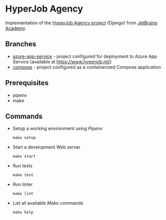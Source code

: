 # HyperJob Agency

Implementation of the [HyperJob Agency project](https://hyperskill.org/projects/94) (Django) from [JetBrains Academy](https://www.jetbrains.com/academy/).

## Branches

* [azure-app-service](https://github.com/kerbrek/hyperskill-hyperjob/tree/azure-app-service) - project configured for deployment to Azure App Service (available at https://www.hyperjob.ml/)
* [compose](https://github.com/kerbrek/hyperskill-hyperjob/tree/compose) - project configured as a containerized Compose application

## Prerequisites

* pipenv
* make

## Commands

* Setup a working environment using _Pipenv_

    `make setup`

* Start a development Web server

    `make start`

* Run tests

    `make test`

* Run linter

    `make lint`

* List all available _Make_ commands

    `make help`
